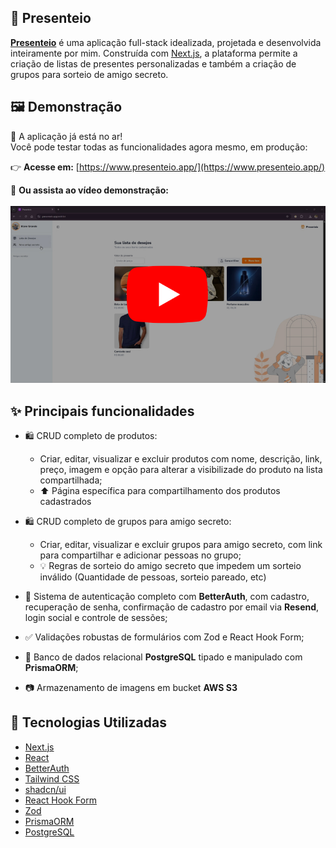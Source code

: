## 🎁 Presenteio

**[Presenteio](https://www.presenteio.app/)** é uma aplicação full-stack idealizada, projetada e desenvolvida inteiramente por mim. Construída com [Next.js](https://nextjs.org/), a plataforma permite a criação de listas de presentes personalizadas e também a criação de grupos para sorteio de amigo secreto.


## 🖼️ Demonstração

🎉 A aplicação já está no ar!  
Você pode testar todas as funcionalidades agora mesmo, em produção:

👉 **Acesse em:** [https://www.presenteio.app/](https://www.presenteio.app/)

🎥 **Ou assista ao vídeo demonstração:**  <br><br>
[![Assista ao vídeo](./public/assets/read-me/thumbnail.webp)](https://www.youtube.com/watch?v=DjThL95ll70)


## ✨ Principais funcionalidades
- 🛍️ CRUD completo de produtos:
  - Criar, editar, visualizar e excluir produtos com nome, descrição, link, preço, imagem e opção para alterar a visibilizade do produto na lista compartilhada;
  - ⬆️ Página específica para compartilhamento dos produtos cadastrados
- 🛍️ CRUD completo de grupos para amigo secreto:
  - Criar, editar, visualizar e excluir grupos para amigo secreto, com link para compartilhar e adicionar pessoas no grupo;
  - 💡 Regras de sorteio do amigo secreto que impedem um sorteio inválido (Quantidade de pessoas, sorteio pareado, etc)

- 🔐 Sistema de autenticação completo com **BetterAuth**, com cadastro, recuperação de senha, confirmação de cadastro por email via **Resend**, login social e controle de sessões;
- ✅ Validações robustas de formulários com Zod e React Hook Form;
- 📄 Banco de dados relacional **PostgreSQL** tipado e manipulado com **PrismaORM**;
- 📷 Armazenamento de imagens em bucket **AWS S3**


## 🧠 Tecnologias Utilizadas
- [Next.js](https://nextjs.org/)
- [React](https://reactjs.org/)
- [BetterAuth](https://www.better-auth.com/)
- [Tailwind CSS](https://tailwindcss.com/)
- [shadcn/ui](https://ui.shadcn.com/)
- [React Hook Form](https://react-hook-form.com/)
- [Zod](https://zod.dev/)
- [PrismaORM](https://www.prisma.io/)
- [PostgreSQL](https://www.postgresql.org/)

